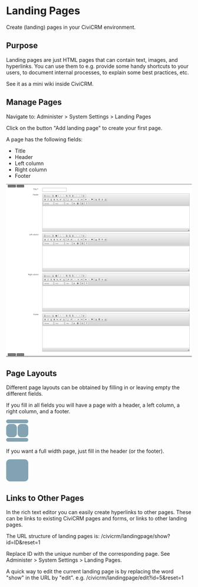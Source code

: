 # Landing Pages

Create (landing) pages in your CiviCRM environment.

## Purpose

Landing pages are just HTML pages that can contain text, images, and hyperlinks.
You can use them to e.g. provide some handy shortcuts to your users, to document internal processes, to explain some best practices, etc.

See it as a mini wiki inside CiviCRM.

## Manage Pages

Navigate to: Administer > System Settings > Landing Pages

Click on the button "Add landing page" to create your first page.

A page has the following fields:

 - Title
 - Header
 - Left column
 - Right column
 - Footer

![screenshot edit mode](images/screenshot-edit-mode.png "Edit mode")

## Page Layouts

Different page layouts can be obtained by filling in or leaving empty the different fields.

If you fill in all fields you will have a page with a header, a left column, a right column, and a footer.

![example layout 1](images/layout-hflr.png "Example Layout 1")

If you want a full width page, just fill in the header (or the footer).

![example layout 2](images/layout-full.png "Example Layout 2")

## Links to Other Pages

In the rich text editor you can easily create hyperlinks to other pages. These can be links to existing CiviCRM pages and forms, or links to other landing pages.

The URL structure of landing pages is: /civicrm/landingpage/show?id=ID&reset=1

Replace ID with the unique number of the corresponding page. See Administer > System Settings > Landing Pages.

A quick way to edit the current landing page is by replacing the word "show" in the URL by "edit".
e.g. /civicrm/landingpage/edit?id=5&reset=1


